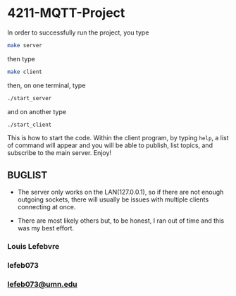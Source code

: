 # 4211-MQTT-Project

In order to successfully run the project, you type

```bash
make server
```

then type

```bash
make client
```

then, on one terminal, type

```bash
./start_server
```

and on another type

```bash
./start_client
```

This is how to start the code. Within the client program, by typing `help`, a list of command will appear and you will be able to publish, list topics, and subscribe to the main server. Enjoy!

## BUGLIST

- The server only works on the LAN(127.0.0.1), so if there are not enough outgoing sockets, there will usually be issues with multiple clients connecting at once.

- There are most likely others but, to be honest, I ran out of time and this was my best effort.

### Louis Lefebvre
### lefeb073
### lefeb073@umn.edu
